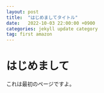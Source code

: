 ```yaml
---
layout: post
title:  "はじめましてタイトル"
date:   2022-10-03 22:00:00 +0900
categories: jekyll update category
tag: first amazon
---
```


# はじめまして

これは最初のページですよ。
